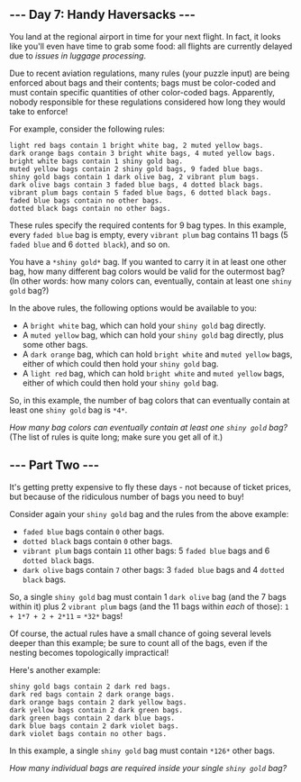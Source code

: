 ## --- Day 7: Handy Haversacks ---

You land at the regional airport in time for your next flight. In fact, it looks like you'll even have time to grab some food: all flights are currently delayed due to *issues in luggage processing*.

Due to recent aviation regulations, many rules (your puzzle input) are being enforced about bags and their contents; bags must be color-coded and must contain specific quantities of other color-coded bags. Apparently, nobody responsible for these regulations considered how long they would take to enforce!

For example, consider the following rules:

```
light red bags contain 1 bright white bag, 2 muted yellow bags.
dark orange bags contain 3 bright white bags, 4 muted yellow bags.
bright white bags contain 1 shiny gold bag.
muted yellow bags contain 2 shiny gold bags, 9 faded blue bags.
shiny gold bags contain 1 dark olive bag, 2 vibrant plum bags.
dark olive bags contain 3 faded blue bags, 4 dotted black bags.
vibrant plum bags contain 5 faded blue bags, 6 dotted black bags.
faded blue bags contain no other bags.
dotted black bags contain no other bags.
```

These rules specify the required contents for 9 bag types. In this example, every `faded blue` bag is empty, every `vibrant plum` bag contains 11 bags (5 `faded blue` and 6 `dotted black`), and so on.

You have a `*shiny gold*` bag. If you wanted to carry it in at least one other bag, how many different bag colors would be valid for the outermost bag? (In other words: how many colors can, eventually, contain at least one `shiny gold` bag?)

In the above rules, the following options would be available to you:

- A `bright white` bag, which can hold your `shiny gold` bag directly.
- A `muted yellow` bag, which can hold your `shiny gold` bag directly, plus some other bags.
- A `dark orange` bag, which can hold `bright white` and `muted yellow` bags, either of which could then hold your `shiny gold` bag.
- A `light red` bag, which can hold `bright white` and `muted yellow` bags, either of which could then hold your `shiny gold` bag.

So, in this example, the number of bag colors that can eventually contain at least one `shiny gold` bag is `*4*`.

*How many bag colors can eventually contain at least one `shiny gold` bag?* (The list of rules is quite long; make sure you get all of it.)



## --- Part Two ---

It's getting pretty expensive to fly these days - not because of ticket prices, but because of the ridiculous number of bags you need to buy!

Consider again your `shiny gold` bag and the rules from the above example:

- `faded blue` bags contain `0` other bags.
- `dotted black` bags contain `0` other bags.
- `vibrant plum` bags contain `11` other bags: 5 `faded blue` bags and 6 `dotted black` bags.
- `dark olive` bags contain `7` other bags: 3 `faded blue` bags and 4 `dotted black` bags.

So, a single `shiny gold` bag must contain 1 `dark olive` bag (and the 7 bags within it) plus 2 `vibrant plum` bags (and the 11 bags within *each* of those): `1 + 1*7 + 2 + 2*11` = `*32*` bags!

Of course, the actual rules have a small chance of going several levels deeper than this example; be sure to count all of the bags, even if the nesting becomes topologically impractical!

Here's another example:

```
shiny gold bags contain 2 dark red bags.
dark red bags contain 2 dark orange bags.
dark orange bags contain 2 dark yellow bags.
dark yellow bags contain 2 dark green bags.
dark green bags contain 2 dark blue bags.
dark blue bags contain 2 dark violet bags.
dark violet bags contain no other bags.
```

In this example, a single `shiny gold` bag must contain `*126*` other bags.

*How many individual bags are required inside your single `shiny gold` bag?*